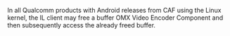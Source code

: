 In all Qualcomm products with Android releases from CAF using the Linux kernel, the IL client may free a buffer OMX Video Encoder Component and then subsequently access the already freed buffer.